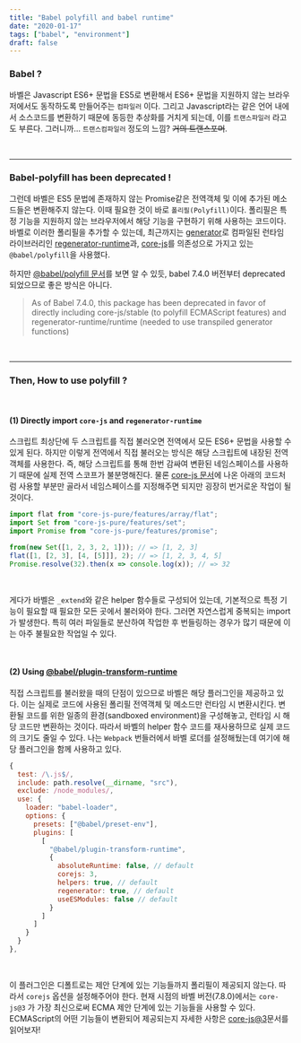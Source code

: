 ```yaml
---
title: "Babel polyfill and babel runtime"
date: "2020-01-17"
tags: ["babel", "environment"]
draft: false
---
```


### Babel ?

바벨은 Javascript ES6+ 문법을 ES5로 변환해서 ES6+ 문법을 지원하지 않는 브라우저에서도 동작하도록 만들어주는 `컴파일러` 이다. 그리고 Javascript라는 같은 언어 내에서 소스코드를 변환하기 때문에 동등한 추상화를 거치게 되는데, 이를 `트랜스파일러` 라고도 부른다. 그러니까... `트랜스컴파일러` 정도의 느낌? ~~거의 트랜스포머~~.

<br /><hr />

### Babel-polyfill has been deprecated !

그런데 바벨은 ES5 문법에 존재하지 않는 Promise같은 전역객체 및 이에 추가된 메소드들은 변환해주지 않는다. 이때 필요한 것이 바로 `폴리필(Polyfill)`이다. 폴리필은 특정 기능을 지원하지 않는 브라우저에서 해당 기능을 구현하기 위해 사용하는 코드이다. 바벨로 이러한 폴리필을 추가할 수 있는데, 최근까지는 [generator](https://github.com/facebook/regenerator)로 컴파일된 런타임 라이브러리인 [regenerator-runtime](https://github.com/facebook/regenerator/tree/master/packages/regenerator-runtime)과, [core-js](https://github.com/zloirock/core-js)를 의존성으로 가지고 있는 `@babel/polyfill`을 사용했다.

하지만 [@babel/polyfill 문서](https://babeljs.io/docs/en/babel-polyfill)를 보면 알 수 있듯, babel 7.4.0 버전부터 deprecated되었으므로 좋은 방식은 아니다.

> As of Babel 7.4.0, this package has been deprecated in favor of directly including core-js/stable (to polyfill ECMAScript features) and regenerator-runtime/runtime (needed to use transpiled generator functions)

<br /><hr />

### Then, How to use polyfill ?

<br />

#### **(1) Directly import `core-js` and `regenerator-runtime`**

스크립트 최상단에 두 스크립트를 직접 불러오면 전역에서 모든 ES6+ 문법을 사용할 수 있게 된다. 하지만 이렇게 전역에서 직접 불러오는 방식은 해당 스크립트에 내장된 전역객체를 사용한다. 즉, 해당 스크립트를 통해 한번 감싸여 변환된 네임스페이스를 사용하기 때문에 실제 전역 스코프가 불분명해진다. 물론 [core-js 문서](https://github.com/zloirock/core-js)에 나온 아래의 코드처럼 사용할 부분만 골라서 네임스페이스를 지정해주면 되지만 굉장히 번거로운 작업이 될 것이다.

```javascript
import flat from "core-js-pure/features/array/flat";
import Set from "core-js-pure/features/set";
import Promise from "core-js-pure/features/promise";

from(new Set([1, 2, 3, 2, 1])); // => [1, 2, 3]
flat([1, [2, 3], [4, [5]]], 2); // => [1, 2, 3, 4, 5]
Promise.resolve(32).then(x => console.log(x)); // => 32
```

<br />

게다가 바벨은 `_extend`와 같은 helper 함수들로 구성되어 있는데, 기본적으로 특정 기능이 필요할 때 필요한 모든 곳에서 불러와야 한다. 그러면 자연스럽게 중복되는 import가 발생한다. 특히 여러 파일들로 분산하여 작업한 후 번들링하는 경우가 많기 때문에 이는 아주 불필요한 작업일 수 있다.

<br />

#### **(2) Using [@babel/plugin-transform-runtime](https://babeljs.io/docs/en/babel-plugin-transform-runtime)**

직접 스크립트를 불러왔을 때의 단점이 있으므로 바벨은 해당 플러그인을 제공하고 있다. 이는 실제로 코드에 사용된 폴리필 전역객체 및 메소드만 런타임 시 변환시킨다. 변환될 코드를 위한 일종의 환경(sandboxed environment)을 구성해놓고, 런타임 시 해당 코드만 변환하는 것이다. 따라서 바벨의 helper 함수 코드를 재사용하므로 실제 코드의 크기도 줄일 수 있다. 나는 `Webpack` 번들러에서 바벨 로더를 설정해뒀는데 여기에 해당 플러그인을 함께 사용하고 있다.

```javascript
{
  test: /\.js$/,
  include: path.resolve(__dirname, "src"),
  exclude: /node_modules/,
  use: {
    loader: "babel-loader",
    options: {
      presets: ["@babel/preset-env"],
      plugins: [
        [
          "@babel/plugin-transform-runtime",
          {
            absoluteRuntime: false, // default
            corejs: 3,
            helpers: true, // default
            regenerator: true, // default
            useESModules: false // default
          }
        ]
      ]
    }
  }
},
```

<br />

이 플러그인은 디폴트로는 제안 단계에 있는 기능들까지 폴리필이 제공되지 않는다. 따라서 `corejs` 옵션을 설정해주어야 한다. 현재 시점의 바벨 버전(7.8.0)에서는 `core-js@3` 가 가장 최신으로써 ECMA 제안 단계에 있는 기능들을 사용할 수 있다. ECMAScript의 어떤 기능들이 변환되어 제공되는지 자세한 사항은 [core-js@3](https://github.com/zloirock/core-js/blob/master/docs/2019-03-19-core-js-3-babel-and-a-look-into-the-future.md)문서를 읽어보자!
